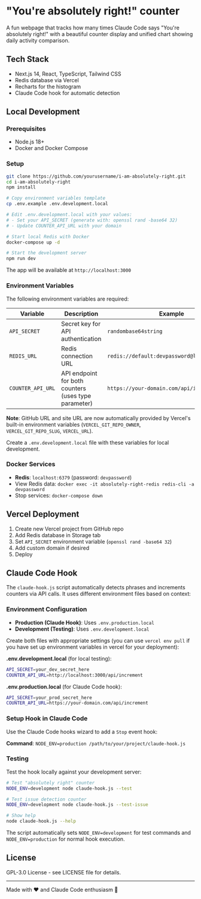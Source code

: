 # "You're absolutely right!" counter

A fun webpage that tracks how many times Claude Code says "You're absolutely right!" with a beautiful counter display and unified chart showing daily activity comparison.

## Tech Stack

- Next.js 14, React, TypeScript, Tailwind CSS
- Redis database via Vercel
- Recharts for the histogram
- Claude Code hook for automatic detection

## Local Development

### Prerequisites
- Node.js 18+ 
- Docker and Docker Compose

### Setup

```bash
git clone https://github.com/yourusername/i-am-absolutely-right.git
cd i-am-absolutely-right
npm install

# Copy environment variables template
cp .env.example .env.development.local

# Edit .env.development.local with your values:
# - Set your API_SECRET (generate with: openssl rand -base64 32)
# - Update COUNTER_API_URL with your domain

# Start local Redis with Docker
docker-compose up -d

# Start the development server
npm run dev
```

The app will be available at `http://localhost:3000`

### Environment Variables

The following environment variables are required:

| Variable | Description | Example |
|----------|-------------|---------|
| `API_SECRET` | Secret key for API authentication | `randombase64string` |
| `REDIS_URL` | Redis connection URL | `redis://default:devpassword@localhost:6379` |
| `COUNTER_API_URL` | API endpoint for both counters (uses type parameter) | `https://your-domain.com/api/increment` |

**Note**: GitHub URL and site URL are now automatically provided by Vercel's built-in environment variables (`VERCEL_GIT_REPO_OWNER`, `VERCEL_GIT_REPO_SLUG`, `VERCEL_URL`).

Create a `.env.development.local` file with these variables for local development.

### Docker Services

- **Redis**: `localhost:6379` (password: `devpassword`)
- View Redis data: `docker exec -it absolutely-right-redis redis-cli -a devpassword`
- Stop services: `docker-compose down`

## Vercel Deployment

1. Create new Vercel project from GitHub repo
2. Add Redis database in Storage tab
3. Set `API_SECRET` environment variable (`openssl rand -base64 32`)
4. Add custom domain if desired
5. Deploy

## Claude Code Hook

The `claude-hook.js` script automatically detects phrases and increments counters via API calls. It uses different environment files based on context:

### Environment Configuration

- **Production (Claude Hook)**: Uses `.env.production.local` 
- **Development (Testing)**: Uses `.env.development.local`

Create both files with appropriate settings (you can use `vercel env pull` if you have set up environment variables in vercel for your deployment):

**.env.development.local** (for local testing):
```bash
API_SECRET=your_dev_secret_here
COUNTER_API_URL=http://localhost:3000/api/increment
```

**.env.production.local** (for Claude Code hook):
```bash
API_SECRET=your_prod_secret_here
COUNTER_API_URL=https://your-domain.com/api/increment
```

### Setup Hook in Claude Code

Use the Claude Code hooks wizard to add a `Stop` event hook:

**Command**: `NODE_ENV=production /path/to/your/project/claude-hook.js`

### Testing

Test the hook locally against your development server:
```bash
# Test "absolutely right" counter
NODE_ENV=development node claude-hook.js --test

# Test issue detection counter  
NODE_ENV=development node claude-hook.js --test-issue

# Show help
node claude-hook.js --help
```

The script automatically sets `NODE_ENV=development` for test commands and `NODE_ENV=production` for normal hook execution.

## License

GPL-3.0 License - see LICENSE file for details.

---

Made with ❤️ and Claude Code enthusiasm 🤖